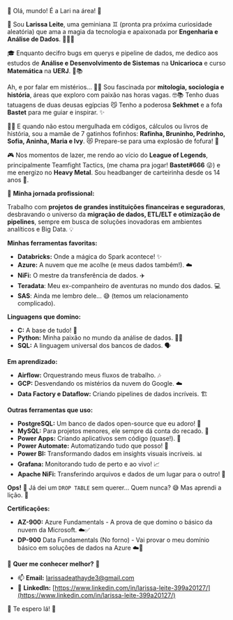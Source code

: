 🌟 Olá, mundo! É a Lari na área! 🌟

💖 Sou **Larissa Leite**, uma geminiana ♊ (pronta pra próxima curiosidade aleatória) que ama a magia da tecnologia e apaixonada por **Engenharia e Análise de Dados**. 👩‍💻✨

🎓 Enquanto decifro bugs em querys e pipeline de dados, me dedico aos estudos de **Análise e Desenvolvimento de Sistemas** na **Unicarioca** e curso **Matemática** na **UERJ**. 🧮📚

Ah, e por falar em mistérios... 🕵️‍♀️  Sou fascinada por **mitologia, sociologia e história**, áreas que exploro com paixão nas horas vagas. 🤓📚  Tenho duas tatuagens de duas deusas egípcias 😼 Tenho a poderosa **Sekhmet** e a fofa **Bastet** para me guiar e inspirar. ✨

🐱‍👤 E quando não estou mergulhada em códigos, cálculos ou livros de história, sou a mamãe de 7 gatinhos fofinhos: **Rafinha, Bruninho, Pedrinho, Sofia, Aninha, Maria e Ivy**. 😻 Prepare-se para uma explosão de fofura! 💖

🎮 Nos momentos de lazer, me rendo ao vício do **League of Legends**, principalmente Teamfight Tactics, (me chama pra jogar! **⁦Bastet⁩#⁦666⁩** 😜) e me energizo no **Heavy Metal**. Sou headbanger de carteirinha desde os 14 anos 🤘.

🚀 **Minha jornada profissional:**

Trabalho com **projetos de grandes instituições financeiras e seguradoras**, desbravando o universo da **migração de dados, ETL/ELT e otimização de pipelines**, sempre em busca de soluções inovadoras em ambientes analíticos e Big Data. 💡

**Minhas ferramentas favoritas:**

* **Databricks:** Onde a mágica do Spark acontece! ✨
* **Azure:** A nuvem que me acolhe (e meus dados também!). ☁️
* **NiFi:** O mestre da transferência de dados. ✈️
* **Teradata**: Meu ex-companheiro de aventuras no mundo dos dados. 💻
* **SAS**: Ainda me lembro dele... 😅 (temos um relacionamento complicado).

**Linguagens que domino:**

* **C:** A base de tudo! 🧱
* **Python:** Minha paixão no mundo da análise de dados. 🐍💖
* **SQL:** A linguagem universal dos bancos de dados. 🗣️

**Em aprendizado:**

* **Airflow:** Orquestrando meus fluxos de trabalho. 🎶
* **GCP:** Desvendando os mistérios da nuvem do Google. ☁️
* **Data Factory e Dataflow:** Criando pipelines de dados incríveis. 🏗️

**Outras ferramentas que uso:**

* **PostgreSQL:** Um banco de dados open-source que eu adoro! 🐘
* **MySQL:** Para projetos menores, ele sempre dá conta do recado. 🐬
* **Power Apps:** Criando aplicativos sem código (quase!). 💪
* **Power Automate:** Automatizando tudo que posso! 🤖
* **Power BI:** Transformando dados em insights visuais incríveis. 📊
* **Grafana:** Monitorando tudo de perto e ao vivo! 📈
* **Apache NiFi:** Transferindo arquivos e dados de um lugar para o outro! 🔄

**Ops!** 🤭 Já dei um `DROP TABLE` sem querer... Quem nunca? 😅 Mas aprendi a lição. 💾

**Certificações:**

* **AZ-900:** Azure Fundamentals - A prova de que domino o básico da nuvem da Microsoft. ☁️✅
* **DP-900** Data Fundamentals (No forno) - Vai provar o meu domínio básico em soluções de dados na Azure ☁️🔄

💖 **Quer me conhecer melhor?** 💖

* 📫 **Email:** larissadeathayde3@gmail.com
* 🔗 **LinkedIn:** [https://www.linkedin.com/in/larissa-leite-399a20127/](https://www.linkedin.com/in/larissa-leite-399a20127/)

💖 Te espero lá! 💖
